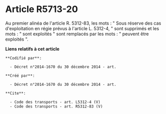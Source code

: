 # Article R5713-20

Au premier alinéa de l'article R. 5312-83, les mots : " Sous réserve des cas d'exploitation en régie prévus à l'article L.
5312-4, " sont supprimés et les mots : " sont exploités " sont remplacés par les mots : " peuvent être exploités ".

**Liens relatifs à cet article**

	**Codifié par**:

	  - Décret n°2014-1670 du 30 décembre 2014 - art.

	**Créé par**:

	  - Décret n°2014-1670 du 30 décembre 2014 - art.

	**Cite**:

	  - Code des transports - art. L5312-4 (V)
	  - Code des transports - art. R5312-83 (V)
